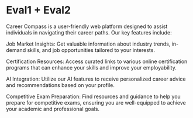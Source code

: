 # Eval1 + Eval2
Career Compass is a user-friendly web platform designed to assist individuals in navigating their career paths. Our key features include:

Job Market Insights: Get valuable information about industry trends, in-demand skills, and job opportunities tailored to your interests.

Certification Resources: Access curated links to various online certification programs that can enhance your skills and improve your employability.

AI Integration: Utilize our AI features to receive personalized career advice and recommendations based on your profile.

Competitive Exam Preparation: Find resources and guidance to help you prepare for competitive exams, ensuring you are well-equipped to achieve your academic and professional goals.
